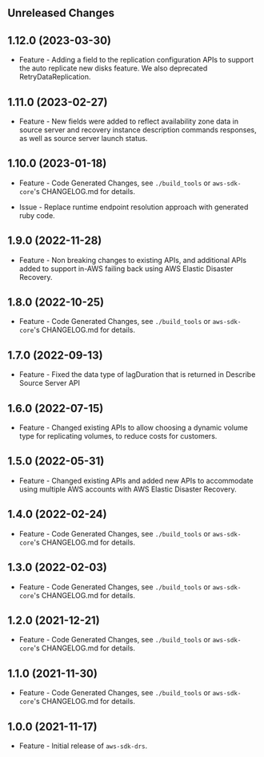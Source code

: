 Unreleased Changes
------------------

1.12.0 (2023-03-30)
------------------

* Feature - Adding a field to the replication configuration APIs to support the auto replicate new disks feature. We also deprecated RetryDataReplication.

1.11.0 (2023-02-27)
------------------

* Feature - New fields were added to reflect availability zone data in source server and recovery instance description commands responses, as well as source server launch status.

1.10.0 (2023-01-18)
------------------

* Feature - Code Generated Changes, see `./build_tools` or `aws-sdk-core`'s CHANGELOG.md for details.

* Issue - Replace runtime endpoint resolution approach with generated ruby code.

1.9.0 (2022-11-28)
------------------

* Feature - Non breaking changes to existing APIs, and additional APIs added to support in-AWS failing back using AWS Elastic Disaster Recovery.

1.8.0 (2022-10-25)
------------------

* Feature - Code Generated Changes, see `./build_tools` or `aws-sdk-core`'s CHANGELOG.md for details.

1.7.0 (2022-09-13)
------------------

* Feature - Fixed the data type of lagDuration that is returned in Describe Source Server API

1.6.0 (2022-07-15)
------------------

* Feature - Changed existing APIs to allow choosing a dynamic volume type for replicating volumes, to reduce costs for customers.

1.5.0 (2022-05-31)
------------------

* Feature - Changed existing APIs and added new APIs to accommodate using multiple AWS accounts with AWS Elastic Disaster Recovery.

1.4.0 (2022-02-24)
------------------

* Feature - Code Generated Changes, see `./build_tools` or `aws-sdk-core`'s CHANGELOG.md for details.

1.3.0 (2022-02-03)
------------------

* Feature - Code Generated Changes, see `./build_tools` or `aws-sdk-core`'s CHANGELOG.md for details.

1.2.0 (2021-12-21)
------------------

* Feature - Code Generated Changes, see `./build_tools` or `aws-sdk-core`'s CHANGELOG.md for details.

1.1.0 (2021-11-30)
------------------

* Feature - Code Generated Changes, see `./build_tools` or `aws-sdk-core`'s CHANGELOG.md for details.

1.0.0 (2021-11-17)
------------------

* Feature - Initial release of `aws-sdk-drs`.

